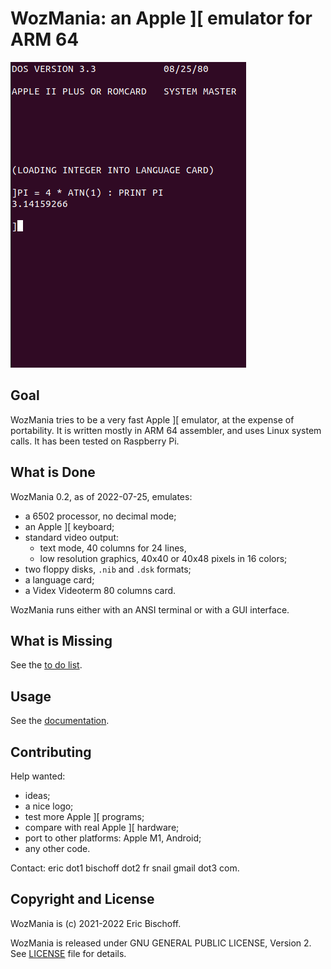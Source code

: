 # WozMania: an Apple ]\[ emulator for ARM 64

![DOS and Applesoft BASIC in WozMania](/docs/applesoft.png)

## Goal

WozMania tries to be a very fast Apple ]\[ emulator, at the expense
of portability. It is written mostly in ARM 64 assembler, and
uses Linux system calls. It has been tested on Raspberry Pi.


## What is Done

WozMania 0.2, as of 2022-07-25, emulates:

* a 6502 processor, no decimal mode;
* an Apple ]\[ keyboard;
* standard video output:
  * text mode, 40 columns for 24 lines,
  * low resolution graphics, 40x40 or 40x48 pixels in 16 colors;
* two floppy disks, `.nib` and `.dsk` formats;
* a language card;
* a Videx Videoterm 80 columns card.

WozMania runs either with an ANSI terminal or with a GUI interface.


## What is Missing

See the [to do list](TODO).


## Usage

See the [documentation](/docs/wozmania.md).


## Contributing

Help wanted:

* ideas;
* a nice logo;
* test more Apple ]\[ programs;
* compare with real Apple ]\[ hardware;
* port to other platforms: Apple M1, Android;
* any other code.

Contact: eric dot1 bischoff dot2 fr snail gmail dot3 com.


## Copyright and License

WozMania is (c) 2021-2022 Eric Bischoff.

WozMania is released under GNU GENERAL PUBLIC LICENSE, Version 2.
See [LICENSE](LICENSE) file for details.
